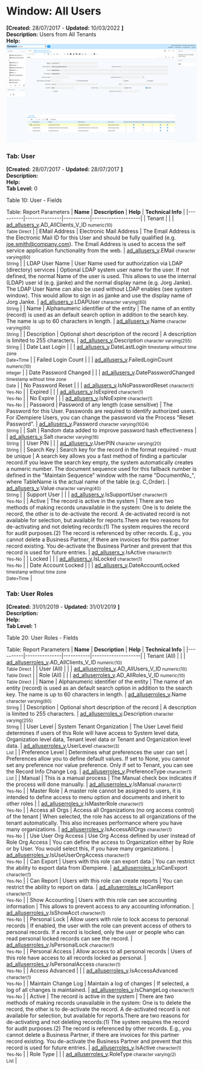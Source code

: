 # Window: All Users

**[Created:** 28/07/2017 - **Updated:** 10/03/2022 **]**  
**Description:** Users from All Tenants  
**Help:**   
![](/img/docs/manual/AllUsers-Window_iDempiere_v12.0.0.png)

### Tab: User

**[Created:** 28/07/2017 - **Updated:** 28/07/2017 **]**   
**Description:**   
**Help:**   
**Tab Level:** 0

Table 10: User - Fields 

Table: Report Parameters
| **Name** | **Description** | **Help** | **Technical Info** |
|----------|---------------|-----------|--------------------|
| Tenant |  |  | [ad_allusers_v](https://idempiere-schemaspy.muriloht.com/adempiere/tables/ad_allusers_v.html).AD_AllClients_V_ID<small> numeric(10) <br/> Table Direct</small> | 
| EMail Address | Electronic Mail Address | The Email Address is the Electronic Mail ID for this User and should be fully qualified (e.g. joe.smith@company.com). The Email Address is used to access the self service application functionality from the web. | [ad_allusers_v](https://idempiere-schemaspy.muriloht.com/adempiere/tables/ad_allusers_v.html).EMail<small> character varying(60) <br/> String</small> | 
| LDAP User Name | User Name used for authorization via LDAP (directory) services | Optional LDAP system user name for the user. If not defined, the normal Name of the user is used. This allows to use the internal (LDAP) user id (e.g. jjanke) and the normal display name (e.g. Jorg Janke).  The LDAP User Name can also be used without LDAP enables (see system window).  This would allow to sign in as jjanke and use the display name of Jorg Janke. | [ad_allusers_v](https://idempiere-schemaspy.muriloht.com/adempiere/tables/ad_allusers_v.html).LDAPUser<small> character varying(60) <br/> String</small> | 
| Name | Alphanumeric identifier of the entity | The name of an entity (record) is used as an default search option in addition to the search key. The name is up to 60 characters in length. | [ad_allusers_v](https://idempiere-schemaspy.muriloht.com/adempiere/tables/ad_allusers_v.html).Name<small> character varying(60) <br/> String</small> | 
| Description | Optional short description of the record | A description is limited to 255 characters. | [ad_allusers_v](https://idempiere-schemaspy.muriloht.com/adempiere/tables/ad_allusers_v.html).Description<small> character varying(255) <br/> String</small> | 
| Date Last Login |  |  | [ad_allusers_v](https://idempiere-schemaspy.muriloht.com/adempiere/tables/ad_allusers_v.html).DateLastLogin<small> timestamp without time zone <br/> Date+Time</small> | 
| Failed Login Count |  |  | [ad_allusers_v](https://idempiere-schemaspy.muriloht.com/adempiere/tables/ad_allusers_v.html).FailedLoginCount<small> numeric(10) <br/> Integer</small> | 
| Date Password Changed |  |  | [ad_allusers_v](https://idempiere-schemaspy.muriloht.com/adempiere/tables/ad_allusers_v.html).DatePasswordChanged<small> timestamp without time zone <br/> Date</small> | 
| No Password Reset |  |  | [ad_allusers_v](https://idempiere-schemaspy.muriloht.com/adempiere/tables/ad_allusers_v.html).IsNoPasswordReset<small> character(1) <br/> Yes-No</small> | 
| Expired |  |  | [ad_allusers_v](https://idempiere-schemaspy.muriloht.com/adempiere/tables/ad_allusers_v.html).IsExpired<small> character(1) <br/> Yes-No</small> | 
| No Expire |  |  | [ad_allusers_v](https://idempiere-schemaspy.muriloht.com/adempiere/tables/ad_allusers_v.html).IsNoExpire<small> character(1) <br/> Yes-No</small> | 
| Password | Password of any length (case sensitive) | The Password for this User.  Passwords are required to identify authorized users.  For iDempiere Users, you can change the password via the Process &quot;Reset Password&quot;. | [ad_allusers_v](https://idempiere-schemaspy.muriloht.com/adempiere/tables/ad_allusers_v.html).Password<small> character varying(1024) <br/> String</small> | 
| Salt | Random data added to improve password hash effectiveness |  | [ad_allusers_v](https://idempiere-schemaspy.muriloht.com/adempiere/tables/ad_allusers_v.html).Salt<small> character varying(16) <br/> String</small> | 
| User PIN |  |  | [ad_allusers_v](https://idempiere-schemaspy.muriloht.com/adempiere/tables/ad_allusers_v.html).UserPIN<small> character varying(20) <br/> String</small> | 
| Search Key | Search key for the record in the format required - must be unique | A search key allows you a fast method of finding a particular record.If you leave the search key empty, the system automatically creates a numeric number.  The document sequence used for this fallback number is defined in the &quot;Maintain Sequence&quot; window with the name &quot;DocumentNo_&quot;, where TableName is the actual name of the table (e.g. C_Order). | [ad_allusers_v](https://idempiere-schemaspy.muriloht.com/adempiere/tables/ad_allusers_v.html).Value<small> character varying(40) <br/> String</small> | 
| Support User |  |  | [ad_allusers_v](https://idempiere-schemaspy.muriloht.com/adempiere/tables/ad_allusers_v.html).IsSupportUser<small> character(1) <br/> Yes-No</small> | 
| Active | The record is active in the system | There are two methods of making records unavailable in the system: One is to delete the record, the other is to de-activate the record. A de-activated record is not available for selection, but available for reports.There are two reasons for de-activating and not deleting records:(1) The system requires the record for audit purposes.(2) The record is referenced by other records. E.g., you cannot delete a Business Partner, if there are invoices for this partner record existing. You de-activate the Business Partner and prevent that this record is used for future entries. | [ad_allusers_v](https://idempiere-schemaspy.muriloht.com/adempiere/tables/ad_allusers_v.html).IsActive<small> character(1) <br/> Yes-No</small> | 
| Locked |  |  | [ad_allusers_v](https://idempiere-schemaspy.muriloht.com/adempiere/tables/ad_allusers_v.html).IsLocked<small> character(1) <br/> Yes-No</small> | 
| Date Account Locked |  |  | [ad_allusers_v](https://idempiere-schemaspy.muriloht.com/adempiere/tables/ad_allusers_v.html).DateAccountLocked<small> timestamp without time zone <br/> Date+Time</small> | 


### Tab: User Roles

**[Created:** 31/01/2019 - **Updated:** 31/01/2019 **]**   
**Description:**   
**Help:**   
**Tab Level:** 1

Table 20: User Roles - Fields 

Table: Report Parameters
| **Name** | **Description** | **Help** | **Technical Info** |
|----------|---------------|-----------|--------------------|
| Tenant (All) |  |  | [ad_alluserroles_v](https://idempiere-schemaspy.muriloht.com/adempiere/tables/ad_alluserroles_v.html).AD_AllClients_V_ID<small> numeric(10) <br/> Table Direct</small> | 
| User (All) |  |  | [ad_alluserroles_v](https://idempiere-schemaspy.muriloht.com/adempiere/tables/ad_alluserroles_v.html).AD_AllUsers_V_ID<small> numeric(10) <br/> Table Direct</small> | 
| Role (All) |  |  | [ad_alluserroles_v](https://idempiere-schemaspy.muriloht.com/adempiere/tables/ad_alluserroles_v.html).AD_AllRoles_V_ID<small> numeric(10) <br/> Table Direct</small> | 
| Name | Alphanumeric identifier of the entity | The name of an entity (record) is used as an default search option in addition to the search key. The name is up to 60 characters in length. | [ad_alluserroles_v](https://idempiere-schemaspy.muriloht.com/adempiere/tables/ad_alluserroles_v.html).Name<small> character varying(60) <br/> String</small> | 
| Description | Optional short description of the record | A description is limited to 255 characters. | [ad_alluserroles_v](https://idempiere-schemaspy.muriloht.com/adempiere/tables/ad_alluserroles_v.html).Description<small> character varying(255) <br/> String</small> | 
| User Level | System Tenant Organization | The User Level field determines if users of this Role will have access to System level data, Organization level data, Tenant level data or Tenant and Organization level data. | [ad_alluserroles_v](https://idempiere-schemaspy.muriloht.com/adempiere/tables/ad_alluserroles_v.html).UserLevel<small> character(3) <br/> List</small> | 
| Preference Level | Determines what preferences the user can set | Preferences allow you to define default values.  If set to None, you cannot set any preference nor value preference. Only if set to Tenant, you can see the Record Info Change Log. | [ad_alluserroles_v](https://idempiere-schemaspy.muriloht.com/adempiere/tables/ad_alluserroles_v.html).PreferenceType<small> character(1) <br/> List</small> | 
| Manual | This is a manual process | The Manual check box indicates if the process will done manually. | [ad_alluserroles_v](https://idempiere-schemaspy.muriloht.com/adempiere/tables/ad_alluserroles_v.html).IsManual<small> character(1) <br/> Yes-No</small> | 
| Master Role | A master role cannot be assigned to users, it is intended to define access to menu option and documents and inherit to other roles |  | [ad_alluserroles_v](https://idempiere-schemaspy.muriloht.com/adempiere/tables/ad_alluserroles_v.html).IsMasterRole<small> character(1) <br/> Yes-No</small> | 
| Access all Orgs | Access all Organizations (no org access control) of the tenant | When selected, the role has access to all organizations of the tenant automatically. This also increases performance where you have many organizations. | [ad_alluserroles_v](https://idempiere-schemaspy.muriloht.com/adempiere/tables/ad_alluserroles_v.html).IsAccessAllOrgs<small> character(1) <br/> Yes-No</small> | 
| Use User Org Access | Use Org Access defined by user instead of Role Org Access | You can define the access to Organization either by Role or by User.  You would select this, if you have many organizations. | [ad_alluserroles_v](https://idempiere-schemaspy.muriloht.com/adempiere/tables/ad_alluserroles_v.html).IsUseUserOrgAccess<small> character(1) <br/> Yes-No</small> | 
| Can Export | Users with this role can export data | You can restrict the ability to export data from iDempiere. | [ad_alluserroles_v](https://idempiere-schemaspy.muriloht.com/adempiere/tables/ad_alluserroles_v.html).IsCanExport<small> character(1) <br/> Yes-No</small> | 
| Can Report | Users with this role can create reports | You can restrict the ability to report on data. | [ad_alluserroles_v](https://idempiere-schemaspy.muriloht.com/adempiere/tables/ad_alluserroles_v.html).IsCanReport<small> character(1) <br/> Yes-No</small> | 
| Show Accounting | Users with this role can see accounting information | This allows to prevent access to any accounting information. | [ad_alluserroles_v](https://idempiere-schemaspy.muriloht.com/adempiere/tables/ad_alluserroles_v.html).IsShowAcct<small> character(1) <br/> Yes-No</small> | 
| Personal Lock | Allow users with role to lock access to personal records | If enabled, the user with the role can prevent access of others to personal records.  If a record is locked, only the user or people who can read personal locked records can see the record. | [ad_alluserroles_v](https://idempiere-schemaspy.muriloht.com/adempiere/tables/ad_alluserroles_v.html).IsPersonalLock<small> character(1) <br/> Yes-No</small> | 
| Personal Access | Allow access to all personal records | Users of this role have access to all records locked as personal. | [ad_alluserroles_v](https://idempiere-schemaspy.muriloht.com/adempiere/tables/ad_alluserroles_v.html).IsPersonalAccess<small> character(1) <br/> Yes-No</small> | 
| Access Advanced |  |  | [ad_alluserroles_v](https://idempiere-schemaspy.muriloht.com/adempiere/tables/ad_alluserroles_v.html).IsAccessAdvanced<small> character(1) <br/> Yes-No</small> | 
| Maintain Change Log | Maintain a log of changes | If selected, a log of all changes is maintained. | [ad_alluserroles_v](https://idempiere-schemaspy.muriloht.com/adempiere/tables/ad_alluserroles_v.html).IsChangeLog<small> character(1) <br/> Yes-No</small> | 
| Active | The record is active in the system | There are two methods of making records unavailable in the system: One is to delete the record, the other is to de-activate the record. A de-activated record is not available for selection, but available for reports.There are two reasons for de-activating and not deleting records:(1) The system requires the record for audit purposes.(2) The record is referenced by other records. E.g., you cannot delete a Business Partner, if there are invoices for this partner record existing. You de-activate the Business Partner and prevent that this record is used for future entries. | [ad_alluserroles_v](https://idempiere-schemaspy.muriloht.com/adempiere/tables/ad_alluserroles_v.html).IsActive<small> character(1) <br/> Yes-No</small> | 
| Role Type |  |  | [ad_alluserroles_v](https://idempiere-schemaspy.muriloht.com/adempiere/tables/ad_alluserroles_v.html).RoleType<small> character varying(2) <br/> List</small> | 


